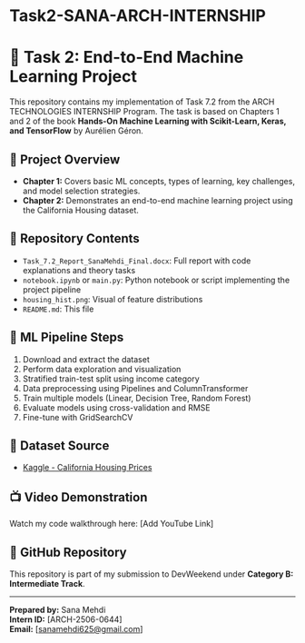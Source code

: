 # Task2-SANA-ARCH-INTERNSHIP

# 🧠 Task 2: End-to-End Machine Learning Project

This repository contains my implementation of Task 7.2 from the ARCH TECHNOLOGIES INTERNSHIP Program. The task is based on Chapters 1 and 2 of the book **Hands-On Machine Learning with Scikit-Learn, Keras, and TensorFlow** by Aurélien Géron.

## 📘 Project Overview

- **Chapter 1:** Covers basic ML concepts, types of learning, key challenges, and model selection strategies.
- **Chapter 2:** Demonstrates an end-to-end machine learning project using the California Housing dataset.

## 📂 Repository Contents

- `Task_7.2_Report_SanaMehdi_Final.docx`: Full report with code explanations and theory tasks
- `notebook.ipynb` or `main.py`: Python notebook or script implementing the project pipeline
- `housing_hist.png`: Visual of feature distributions
- `README.md`: This file

## 🚀 ML Pipeline Steps

1. Download and extract the dataset
2. Perform data exploration and visualization
3. Stratified train-test split using income category
4. Data preprocessing using Pipelines and ColumnTransformer
5. Train multiple models (Linear, Decision Tree, Random Forest)
6. Evaluate models using cross-validation and RMSE
7. Fine-tune with GridSearchCV

## 🔗 Dataset Source

- [Kaggle - California Housing Prices](https://www.kaggle.com/datasets/camnugent/california-housing-prices)

## 📺 Video Demonstration

Watch my code walkthrough here: [Add YouTube Link]

## 🔗 GitHub Repository

This repository is part of my submission to DevWeekend under **Category B: Intermediate Track**.

---

**Prepared by:** Sana Mehdi  
**Intern ID:** [ARCH-2506-0644]  
**Email:** [sanamehdi625@gmail.com]  
